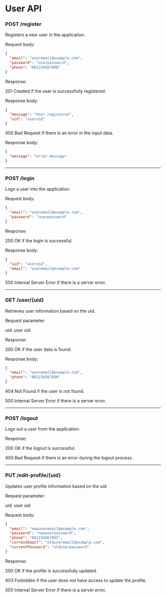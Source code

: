 # User API

### POST /register
Registers a new user in the application.

Request body:
```json
{
  "email": "useremail@example.com",
  "password": "userpassword",
  "phone": "081234567890"
}
```

Response:

201 Created if the user is successfully registered.

Response body:
```json
{
  "message": "User registered",
  "uid": "useruid"
}
```

400 Bad Request if there is an error in the input data.

Response body:
```json
{
  "message": "error message"
}
```
------
### POST /login
Logs a user into the application.

Request body:
```json
{
  "email": "useremail@example.com",
  "password": "userpassword"
}
```

Response:

200 OK if the login is successful.

Response body:
```json
{
  "uid": "useruid",
  "email": "useremail@example.com"
}
```

500 Internal Server Error if there is a server error.

------
### GET /user/{uid}
Retrieves user information based on the uid.

Request parameter:

uid: user uid

Response:

200 OK if the user data is found.

Response body:
```json
{
  "email": "useremail@example.com",
  "phone": "081234567890"
}
```

404 Not Found if the user is not found.

500 Internal Server Error if there is a server error.

------
### POST /logout
Logs out a user from the application.

Response:

200 OK if the logout is successful.

400 Bad Request if there is an error during the logout process.

------
### PUT /edit-profile/{uid}
Updates user profile information based on the uid.

Request parameter:

uid: user uid

Request body:
```json
{
  "email": "newuseremail@example.com",
  "password": "newuserpassword",
  "phone": "081234567891",
  "currentEmail": "olduseremail@example.com",
  "currentPassword": "olduserpassword"
}
```

Response:

200 OK if the profile is successfully updated.

403 Forbidden if the user does not have access to update the profile.

500 Internal Server Error if there is a server error.
